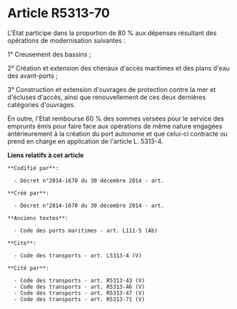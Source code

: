 # Article R5313-70

L'Etat participe dans la proportion de 80 % aux dépenses résultant des opérations de modernisation suivantes : 

1° Creusement des bassins ; 

2° Création et extension des chenaux d'accès maritimes et des plans d'eau des avant-ports ; 

3° Construction et extension d'ouvrages de protection contre la mer et d'écluses d'accès, ainsi que renouvellement de ces
deux dernières catégories d'ouvrages. 

En outre, l'Etat rembourse 60 % des sommes versées pour le service des emprunts émis pour faire face aux opérations de même
nature engagées antérieurement à la création du port autonome et que celui-ci contracte ou prend en charge en application de
l'article L. 5313-4.

**Liens relatifs à cet article**

	**Codifié par**:

	  - Décret n°2014-1670 du 30 décembre 2014 - art.

	**Créé par**:

	  - Décret n°2014-1670 du 30 décembre 2014 - art.

	**Anciens textes**:

	  - Code des ports maritimes - art. L111-5 (Ab)

	**Cite**:

	  - Code des transports - art. L5313-4 (V)

	**Cité par**:

	  - Code des transports - art. R5313-43 (V)
	  - Code des transports - art. R5313-46 (V)
	  - Code des transports - art. R5313-47 (V)
	  - Code des transports - art. R5313-71 (V)
